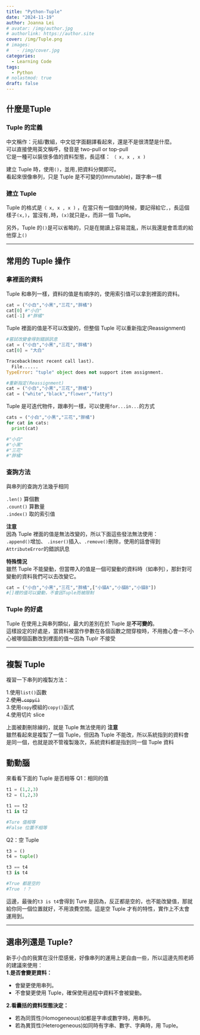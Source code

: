 ```yaml
---
title: "Python-Tuple"
date: "2024-11-19"
author: Joanna Lei
# avatar: /img/author.jpg
# authorlink: https://author.site
cover: /img/Tuple.png
# images:
#   - /img/cover.jpg
categories:
  - Learning Code
tags:
  - Python
# nolastmod: true
draft: false
---
```


## 什麼是**Tuple**

<!--more-->

### Tuple 的定義

中文稱作：元組/數組，中文從字面翻譯看起來，還是不是很清楚是什麼。  
可以直接使用英文稱呼，發音是 two-pull or top-pull  
它是一種可以裝很多值的資料型態，長這樣： `（ x, x , x )`

建立 Tuple 時，使用`()`，並用`,`把資料分開即可。  
看起來很像串列，只是 Tuple 是不可變的(Immutable)，跟字串一樣

### 建立 Tuple

Tuple 的格式是`（ x, x , x )` ，在當只有一個值的時候，要記得給它`,`，長這個樣子`(x,)`，當沒有`,`時，`(x)`就只是`x`，而非一個 Tuple。

另外，Tuple 的`()`是可以省略的，只是在閱讀上容易混亂，所以我還是會乖乖的給他穿上`()`

---

## 常用的 Tuple 操作

### 拿裡面的資料

Tuple 和串列一樣，資料的值是有順序的，使用索引值可以拿到裡面的資料。

```py
cat = ("小白","小黑","三花","胖橘")
cat[0] #"小白"
cat[-1] #"胖橘"
```

Tuple 裡面的值是不可以改變的，但整個 Tuple 可以重新指定(Reassignment)

```py
#嘗試改變會得到錯誤訊息
cat = ("小白","小黑","三花","胖橘")
cat[0] = "大白"

Traceback(most recent call last).
  File......
TypeError: "tuple" object does not support item assignment.

#重新指定(Reassignment)
cat = ("小白","小黑","三花","胖橘")
cat = ("white","black","flower","fatty")
```

Tuple 是可迭代物件，跟串列一樣，可以使用`for...in...`的方式

```py
cats = ("小白","小黑","三花","胖橘")
for cat in cats:
  print(cat)

#"小白"
#"小黑"
#"三花"
#"胖橘"
```

### 查詢方法

與串列的查詢方法幾乎相同

`.len()` 算個數  
`.count()` 算數量  
`.index()` 取的索引值

**注意**  
因為 Tuple 裡面的值是無法改變的，所以下面這些發法無法使用：  
`.append()`增加、 `.inser()`插入、`.remove()`刪除，使用的話會得到`AttributeError`的錯誤訊息

**特殊情況**  
雖然 Tuple 不能變動，但當帶入的值是一個可變動的資料時（如串列），那針對可變動的資料我們可以去改變它。

```py
cat = ("小白","小黑","三花","胖橘",["小貓A","小貓B","小貓B"])
#[]裡的值可以變動，不會因Tuple而被限制
```

### Tuple 的好處

Tuple 在使用上與串列類似，最大的差別在於 Tuple 是**不可變的**。  
這樣設定的好處是，當資料被當作參數在各個函數之間穿梭時，不用擔心會一不小心被哪個函數改到裡面的值～因為 Tuplr 不接受

---

## 複製 Tuple

複習一下串列的複製方法：

1.使用`list()`函數  
2.~~使用`.copy()`~~  
3.使用`copy`模組的`copy()`函式  
4.使用切片 slice

上面被劃刪除線的，就是 Tuple 無法使用的
**注意**  
雖然看起來是複製了一個 Tuple，但因為 Tuple 不能改，所以系統指到的資料會是同一個，也就是說不管複製幾次，系統資料都是指到同一個 Tuple 資料

## 動動腦

來看看下面的 Tuple 是否相等
Q1：相同的值

```py
t1 = (1,2,3)
t2 = (1,2,3)

t1 == t2
t1 is t2

#Ture 值相等
#False 位置不相等
```

Q2：空 Tuple

```py
t3 = ()
t4 = tuple()

t3 == t4
t3 is t4

#True 都是空的
#True ！？
```

這邊，最後的`t3 is t4`會得到 Ture 是因為，反正都是空的，也不能改變值，那就給你同一個位置就好，不用浪費空間。這是空 Tuple 才有的特性，實作上不太會運用到。

---

## 選串列還是 Tuple?

新手小白的我實在沒什麼感覺，好像串列的運用上更自由一些，所以這邊先照老師的建議來使用：  
**1.是否會變更資料：**

- 會變更使用串列。
- 不會變更使用 Tuple，確保使用過程中資料不會被變動。

**2.看囊括的資料型態決定：**

- 若為同質性(Homogeneous)如都是字串或數字時，用串列。
- 若為異質性(Heterogeneous)如同時有字串、數字、字典時，用 Tuple。
